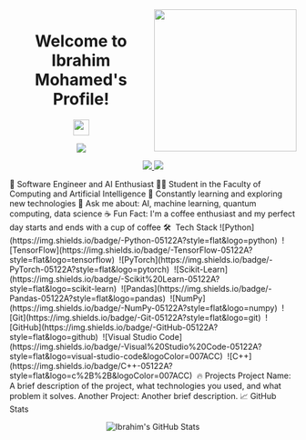 <img align="right" src="https://c.tenor.com/_DOBjnGspYAAAAAM/code-coding.gif" width="250">
<h1 align="center">Welcome to Ibrahim Mohamed's Profile!</h1>
<p align="center">
  <img src="https://media.giphy.com/media/hvRJCLFzcasrR4ia7z/giphy.gif" width="28">
</p>
<!-- Typing SVG by DenverCoder1 - https://github.com/DenverCoder1/readme-typing-svg -->
<p align="center">
  <a href="https://github.com/DenverCoder1/readme-typing-svg">
    <img src="https://readme-typing-svg.herokuapp.com/?lines=AI%20Developer;Always%20learning%20new%20things&font=Fira%20Code&center=true&width=440&height=45&color=f75c7e&vCenter=true&size=22">
  </a>
</p> 
<p align="center"> 
  <a href="https://www.linkedin.com/in/ibrahim-mohamed-808a66258" target="_blank">
    <img src="https://img.shields.io/badge/-LinkedIn-0077B5?style=for-the-badge&logo=Linkedin&logoColor=white">
  </a>
  <a href="https://t.me/hame99899" target="_blank">
    <img src="https://img.shields.io/badge/-Telegram-0088CC?style=for-the-badge&logo=telegram&logoColor=white">
  </a>
</p>
🏢 Software Engineer and AI Enthusiast
👨‍💻 Student in the Faculty of Computing and Artificial Intelligence
🌱 Constantly learning and exploring new technologies
💬 Ask me about: AI, machine learning, quantum computing, data science
☕ Fun Fact: I'm a coffee enthusiast and my perfect day starts and ends with a cup of coffee
🛠  Tech Stack
![Python](https://img.shields.io/badge/-Python-05122A?style=flat&logo=python)&nbsp;
![TensorFlow](https://img.shields.io/badge/-TensorFlow-05122A?style=flat&logo=tensorflow)&nbsp;
![PyTorch](https://img.shields.io/badge/-PyTorch-05122A?style=flat&logo=pytorch)&nbsp;
![Scikit-Learn](https://img.shields.io/badge/-Scikit%20Learn-05122A?style=flat&logo=scikit-learn)&nbsp;
![Pandas](https://img.shields.io/badge/-Pandas-05122A?style=flat&logo=pandas)&nbsp;
![NumPy](https://img.shields.io/badge/-NumPy-05122A?style=flat&logo=numpy)&nbsp;
![Git](https://img.shields.io/badge/-Git-05122A?style=flat&logo=git)&nbsp;
![GitHub](https://img.shields.io/badge/-GitHub-05122A?style=flat&logo=github)&nbsp;
![Visual Studio Code](https://img.shields.io/badge/-Visual%20Studio%20Code-05122A?style=flat&logo=visual-studio-code&logoColor=007ACC)&nbsp;
![C++](https://img.shields.io/badge/C++-05122A?style=flat&logo=c%2B%2B&logoColor=007ACC)&nbsp;
🔥 Projects
Project Name: A brief description of the project, what technologies you used, and what problem it solves.
Another Project: Another brief description.
📈 GitHub Stats
<p align="center">
  <img src="https://github-readme-stats.vercel.app/api?username=yourusername&show_icons=true&theme=radical" alt="Ibrahim's GitHub Stats">
</p>
